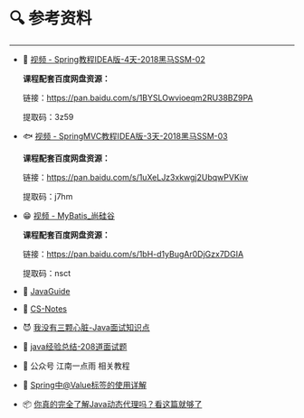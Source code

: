 # 🔍 参考资料

---



- 🐴 [视频 - Spring教程IDEA版-4天-2018黑马SSM-02](https://www.bilibili.com/video/BV1Sb411s7vP?from=search&seid=8030889577744089220)

  **课程配套百度网盘资源：**

  链接：https://pan.baidu.com/s/1BYSLOwvioeqm2RU38BZ9PA

  提取码：3z59

- 🐟 [视频 - SpringMVC教程IDEA版-3天-2018黑马SSM-03](https://www.bilibili.com/video/av47953244/)

  **课程配套百度网盘资源：**

  链接：https://pan.baidu.com/s/1uXeLJz3xkwgj2UbqwPVKiw

  提取码：j7hm

- 😁 [视频 - MyBatis_尚硅谷](https://www.bilibili.com/video/BV1zb411V77d?from=search&seid=1905892273992508442)

  **课程配套百度网盘资源：**

  链接：https://pan.baidu.com/s/1bH-d1yBugAr0DjGzx7DGIA

  提取码：nsct

- 🛴 [JavaGuide](https://gitee.com/SnailClimb/JavaGuide)

- 🐤 [CS-Notes](https://cyc2018.github.io/CS-Notes)

- 😈 [我没有三颗心脏-Java面试知识点](https://www.cnblogs.com/wmyskxz/tag/Java面试知识点/)

- 💜 [java经验总结-208道面试题](https://www.zhihu.com/question/27858692/answer/787505434)

- 🥝 公众号 江南一点雨 相关教程

- 🍬 [Spring中@Value标签的使用详解](https://www.cnblogs.com/kingszelda/p/7261156.html)

- 📦 [你真的完全了解Java动态代理吗？看这篇就够了](https://www.jianshu.com/p/95970b089360)
